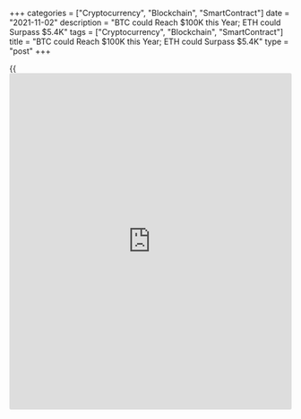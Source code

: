 +++
categories = ["Cryptocurrency", "Blockchain", "SmartContract"]
date = "2021-11-02"
description = "BTC could Reach $100K this Year; ETH could Surpass $5.4K"
tags = ["Cryptocurrency", "Blockchain", "SmartContract"]
title = "BTC could Reach $100K this Year; ETH could Surpass $5.4K"
type = "post"
+++

{{<iframe id="large-banner" src="https://www.bounty.group/#slide=9.0" width="100%" height="600" scrolling="no" style="border: 0px solid rgb(216, 221, 230); border-radius: 3px;">}}

Bitcoin has added 1.8% in the past 24 hours, returning above $61.7K. The
RSI index on the first cryptocurrency’s [daily](https://www.fintecher.org/2020/03/03/forex-trading-daily-strategy/) charts has returned to
growth, shedding last month’s mid-month oversupply.

![BTC could Reach $100K this Year; ETH could Surpass $5.4K][1]

Meanwhile, most leading altcoins add even more dynamically, with Ether
strengthening by 3.3% and Dogecoin by 4.8%. The broad-based altcoin
advance pushed total cryptocurrency market capitalisation to new all-
time highs, surpassing $2.66 trillion.

The Cryptocurrency Fear and Greed Index dropped by a point to 73 while
remaining in Greed territory. These are pretty high levels for the
index. We have seen the index stabilise roughly as high in May and
September before the latest two sharp drops. Nevertheless, this time
around, we note the broad front of the altcoin offensive and the
historic highs in cryptocurrency capitalisation – all signs that the
upward movement is still gaining momentum.

![BTC could Reach $100K this Year; ETH could Surpass $5.4K][2]

We haven’t even seen an episode of FOMO yet, so the sharpest bull-run
part of the rally is yet to come.

Despite Bitcoin’s very sluggish performance in recent days, what still
draws attention is the apparent support on the dips in the $60K area.
The same area acted as serious resistance from March to May. In our
view, we are dealing with a bullish consolidation before another assault
on [bitcoin](https://www.letsplayfx.com/blog/forex-for-bitcoin/), which promises to make the year-end an extravaganza for the
first cryptocurrency with a run to new all-time highs.

The pullback from the October highs fits within the traditional
Fibonacci retracements from the rising wave from the September lows. In
this scenario, a new upside wave could pass without significant
corrections to $83.9K.

![BTC could Reach $100K this Year; ETH could Surpass $5.4K][3]

However, even more clearly, the latest consolidation fits within a
corrective pullback to 76.4% of the rally from the July lows. In this
case, the targets for BTCUSD seem to be levels just above $90K, where
the first cryptocurrency could be this month.

ETHUSD is moving even more evenly, adding for the sixth week in a row
and methodically finding buyers on intraday declines. Buyers in this
instrument have stepped up on falls under $3K and have been regularly
updating historic highs since last week.

![BTC could Reach $100K this Year; ETH could Surpass $5.4K][4]

Ether has seen a contraction in supply since last week, which plays in
favour of the upside, especially attracting the attention of [investor](https://www.fintechee.com/tutorial-for-forex-trading/investor-mode/)s
concerned about the abundant supply of money in the developed world and
the huge debt load.

Looking at Ethereum from a tech analysis perspective, developing the
latest growth wave opens it up to a straight and swift path to $5.4K.

_Source:[FXPro][5]_

   1. /files/downloads/2/f/0/2f016ef1d80950086fde2bf62fe075c4_ec30072b7fa1109263f202bbeaf2db2d.png
   2. /files/downloads/9/7/c/97cbe5534e943b6451c6d43358059263_79a4924de8120060778573ed05a6d09c.png
   3. /files/downloads/6/5/c/65cbcd6f222517f6e719f58f0fee62d5_4b2fb7f50a0824ea8081c0c298cc86c2.png
   4. /files/downloads/3/8/9/3892715fd6fb977915526003aad3f9be_3730c89f3898517f014c336c9ea7cb86.png
   5. /geturl/index/f3c0d3298ab735d2d5659d45fe2414b695c15ec2/